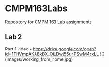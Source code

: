 # CMPM163Labs
Repository for CMPM 163 Lab assignments
## Lab 2
Part 1 video - https://drive.google.com/open?id=1THVmpAKA8kBX_OiLDwj55unPSwM4cxLL
![] (images/working_from_home.jpg)
